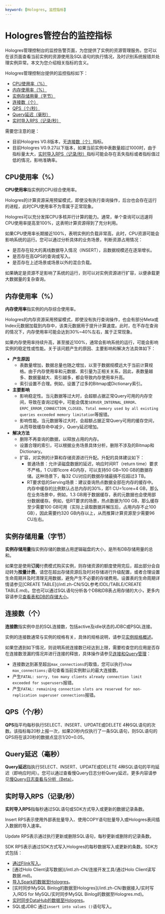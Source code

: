 ```yaml
---
keyword: [Hologres, 监控指标]
---
```


# Hologres管控台的监控指标

Hologres管理控制台的监控告警页面，为您提供了实例的资源管理服务。您可以在该页面查看当前实例的资源使用及SQL语句的执行情况，及时识别系统报错并处理实例异常。本文为您介绍相关指标的含义。

Hologres管理控制台提供的监控指标如下：

-   [CPU使用率（%）](#section_i9a_t9b_jvs)
-   [内存使用率（%）](#section_nql_nm4_nzz)
-   [实例存储用量（字节）](#section_qsi_n05_rgr)
-   [连接数（个）](#section_qbs_kr4_jhf)
-   [QPS（个/秒）](#section_4d4_8y3_c1s)
-   [Query延迟（毫秒）](#section_8um_xe1_ddb)
-   [实时导入RPS（记录/秒）](#section_y7x_930_cre)

需要您注意的是：

-   目前Hologres V0.8版本，无[连接数（个）](#section_qbs_kr4_jhf)指标。
-   目前Hologres V0.9.27以下版本，如果当前实例中表数量超过1000时，由于指标量太大，[实时导入RPS（记录/秒）](#section_y7x_930_cre)指标可能会存在丢失指标或者指标值过低的情况，影响准确率。

## CPU使用率（%）

**CPU使用率**指实例的CPU综合使用率。

Hologres的计算资源采用预留模式，即使没有执行查询操作，后台也会存在运行的进程，此时CPU使用率不为零属于正常现象。

Hologres可以充分发挥CPU多核并行计算的能力。通常，单个查询可以迅速将CPU使用率提高至100%，这表明计算资源得到了充分利用。

如果CPU使用率长期接近100%，表明实例的负载非常高，此时，CPU资源可能会影响系统的运行。您可以通过分析具体的业务场景，判断资源占用情况：

-   是否存在较大的离线数据导入情况（INSERT），且数据规模还在逐渐增长。
-   是否存在高QPS的查询或写入。
-   是否存在上述场景或场景以外的混合负载。

如果确定是资源不足影响了系统的运行，则可以对实例资源进行扩容，以便承载更大数据量的复杂查询。

## 内存使用率（%）

**内存使用率**指实例的内存综合使用率。

Hologres的内存资源采用预留模式，即使没有执行查询操作，也会有部分Meta或Index元数据加载到内存中，该类元数据用于提升计算速度。此时，在不存在查询的情况下，内存使用率可能会达到30%~40%左右，属于正常现象。

如果内存使用率持续升高，甚至接近100%，通常会影响系统的运行，可能会影响实例的稳定性或性能。关于该问题产生的原因、主要影响和解决方法具体如下：

-   **产生原因**
    -   表数量增加，数据总量也随之增加，以至于数据规模远大于当前计算规格。由于内存使用率和元数据、索引量为正相关关系，因此，表数量越多、数据量越大、索引越多，都会导致内存使用率升高。
    -   索引设置不合理。例如，设置了过多的Bitmap或Dictionary索引。
-   **主要影响**
    -   影响稳定性。当元数据等过大时，会超额占据正常Query可用的内存空间，导致在查询过程中，可能会偶发`SERVER_INTERNAL_ERROR`、`ERPC_ERROR_CONNECTION_CLOSED`、`Total memory used by all existing queries exceeded memory limitation`等报错。
    -   影响性能。当元数据等过大时，会超额占据正常Query可用的缓存空间，从而导致缓存命中减少，Query延迟增加。
-   **解决方法**
    -   删除不再查询的数据，以释放占用的内存。
    -   设置合理的索引，可以根据业务场景具体分析，删除不涉及的Bitmap和Dictionary。
    -   扩容，对实例的计算和存储资源进行升配。升配的具体建议如下：
        -   普通场景：允许读磁盘数据的延迟，响应时间RT（return time）要求不严格，1 CU即1core 4G内存，可以支持50 GB~100 GB的数据存储。这种场景下，每32 CU对应的数据存储最搞不应超过3 TB。
        -   RT要求低的Serving场景：建议查询热点数据全部在内存的缓存中。内存中缓存的比例默认占总内存的30%，即1 CU=1core+4 GB，那么在业务场景中，例如，1.3 GB用于数据缓存，表的元数据也会使用部分数据缓存。例如，低RT要求的场景，热点数据为100 GB，那么缓存至少需要100 GB可用（实际上读取数据并解压后，占用内存不止100 GB），因此需要约320 GB内存以上，从而推算计算资源至少需要96 CU左右。

## 实例存储用量（字节）

**实例存储用量**指实例存储的数据占用逻辑磁盘的大小，是所有DB存储用量的总和。

如果您是使用**订阅**付费模式购买实例，则存储资源的额度使用完后，超出部分会自动转为**按量计费**。请您在超出存储资源后及时对存储进行升级配置，或者合理设置生命周期并及时清理无用数据，避免产生不必要的存储费用。设置表的生命周期详情请参见[CREATE TABLE](/intl.zh-CN/SQL参考/DDL/TABLE/CREATE TABLE.md)。您也可以通过SQL语句分析各个DB和DB表占用存储的大小，更多内容请参见[查看表和DB的存储大小](/intl.zh-CN/SQL参考/PostgreSQL兼容函数/查看表和DB的存储大小.md)。

## 连接数（个）

**连接数**指实例中总的SQL连接数，包括active及idle状态的JDBC或PSQL连接。

实例的连接数通常与实例的规格有关，具体的规格说明，请参见[实例规格概述](/intl.zh-CN/实例管理/实例规格概述.md)。

如果您遇到如下情况，则说明系统连接数已经达到上限，需要检查您的应用是否存在连接数泄漏的情况并进行连接的释放，具体操作请参见[连接和Query管理](/intl.zh-CN/监控与告警/连接和Query管理.md)：

-   连接数达到甚至超出`max_connections`的取值，您可以执行`show max_connections;`语句查看当前实例默认的最大连接数。
-   产生`FATAL: sorry, too many clients already connection limit exceeded for superusers`报错。
-   产生`FATAL: remaining connection slots are reserved for non-replication superuser connections`报错。

## QPS（个/秒）

**QPS**指平均每秒执行SELECT、INSERT、UPDATE或DELETE 4种SQL语句的次数。该指标每20秒上报一次，如果20秒内仅执行了一条SQL语句，则SQL语句的QPS将在该20秒的数据点显示1/20=0.05。

## Query延迟（毫秒）

**Query延迟**指执行SELECT、INSERT、UPDATE或DELETE 4种SQL语句的平均延迟（即响应时间）。您可以通过查看慢Query日志分析Query延迟，更多内容请参见[慢Query日志查看与分析（Beta）]()。

## 实时导入RPS（记录/秒）

**实时导入RPS**指每秒通过SQL语句或SDK方式导入或更新的数据记录条数。

Insert RPS表示使用外部表批量导入、使用COPY语句批量导入或Hologres表间插入数据的导入速率。

Update RPS表示通过执行更新或删除SQL语句，每秒更新或删除的记录条数。

SDK RPS表示通过SDK方式写入Hologres的每秒数据写入或更新的条数。SDK方式包括：

-   [通过Flink写入](/intl.zh-CN/数据接入/实时写入/实时计算Flink版/概览.md)。
-   [通过Holo Client读写数据](/intl.zh-CN/连接开发工具/通过Holo Client读写数据.md)。
-   [导入Spark的数据至Hologres](/intl.zh-CN/数据接入/实时写入/Spark/导入Spark的数据至Hologres.md)。
-   [实时同步MySQL Binlog的数据至Hologres](/intl.zh-CN/数据接入/实时写入/RDS for MySQL/实时同步MySQL Binlog的数据至Hologres.md)。
-   [实时同步DataHub的数据至Hologres](/intl.zh-CN/数据接入/实时写入/DataHub/实时同步DataHub的数据至Hologres.md)。
-   SQL或JDBC 通过`insert into values ()`语句写入。

